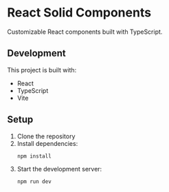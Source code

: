 # React Solid Components

Customizable React components built with TypeScript.

## Development

This project is built with:

- React
- TypeScript
- Vite

## Setup

1. Clone the repository
2. Install dependencies:
   ```bash
   npm install
   ```
3. Start the development server:
   ```bash
   npm run dev
   ```

